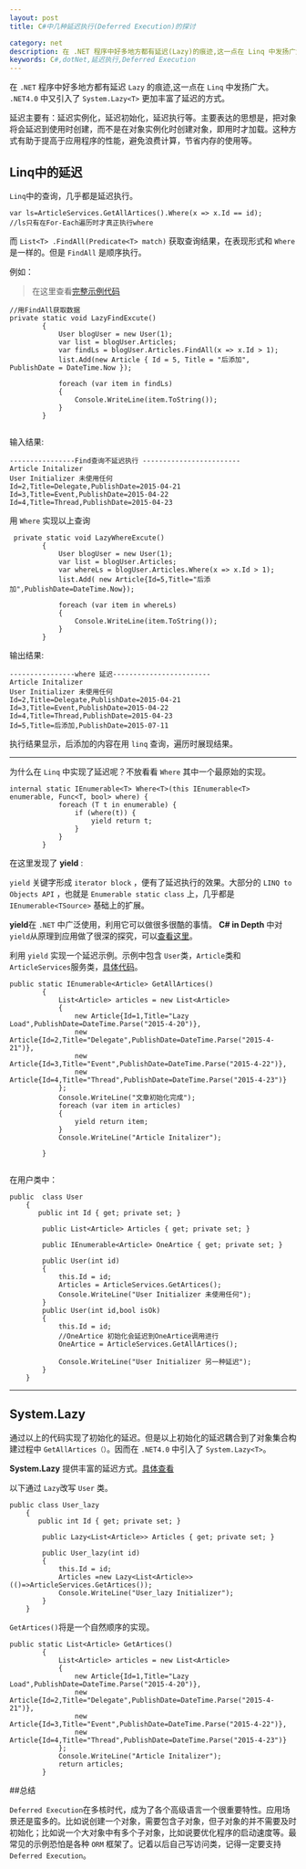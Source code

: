 ```yaml
---
layout: post
title: C#中几种延迟执行(Deferred Execution)的探讨

category: net
description: 在 .NET 程序中好多地方都有延迟(Lazy)的痕迹,这一点在 Linq 中发扬广大。在 .NET4.0 中又引入了 System.Lazy<T> 更加丰富了延迟的方式。
keywords: C#,dotNet,延迟执行,Deferred Execution
--- 
```



在 `.NET` 程序中好多地方都有延迟 `Lazy` 的痕迹,这一点在 `Linq` 中发扬广大。 `.NET4.0` 中又引入了 `System.Lazy<T>` 更加丰富了延迟的方式。

延迟主要有：延迟实例化，延迟初始化，延迟执行等。主要表达的思想是，把对象将会延迟到使用时创建，而不是在对象实例化时创建对象，即用时才加载。这种方式有助于提高于应用程序的性能，避免浪费计算，节省内存的使用等。

## Linq中的延迟

`Linq`中的查询，几乎都是延迟执行。

```
var ls=ArticleServices.GetAllArtices().Where(x => x.Id == id);
//ls只有在For-Each遍历时才真正执行where
```
而 `List<T> .FindAll(Predicate<T> match)` 获取查询结果，在表现形式和 `Where` 是一样的。但是 `FindAll` 是顺序执行。

例如：

>在这里查看[完整示例代码](https://github.com/haifengwang/LazyExplore)

```
//用FindAll获取数据
private static void LazyFindExcute()
        {
            User blogUser = new User(1);
            var list = blogUser.Articles;
            var findLs = blogUser.Articles.FindAll(x => x.Id > 1);
            list.Add(new Article { Id = 5, Title = "后添加", PublishDate = DateTime.Now });

            foreach (var item in findLs)
            {
                Console.WriteLine(item.ToString());
            }
        }
        
```
输入结果:

```
----------------Find查询不延迟执行 ------------------------
Article Initalizer
User Initializer 未使用任何
Id=2,Title=Delegate,PublishDate=2015-04-21
Id=3,Title=Event,PublishDate=2015-04-22
Id=4,Title=Thread,PublishDate=2015-04-23
```
用 `Where` 实现以上查询 

```
 private static void LazyWhereExcute() 
        {
            User blogUser = new User(1);
            var list = blogUser.Articles;
            var whereLs = blogUser.Articles.Where(x => x.Id > 1);
            list.Add( new Article{Id=5,Title="后添加",PublishDate=DateTime.Now});

            foreach (var item in whereLs)
            {
                Console.WriteLine(item.ToString());
            }
        }
```

输出结果:

```
----------------where 延迟------------------------
Article Initalizer
User Initializer 未使用任何
Id=2,Title=Delegate,PublishDate=2015-04-21
Id=3,Title=Event,PublishDate=2015-04-22
Id=4,Title=Thread,PublishDate=2015-04-23
Id=5,Title=后添加,PublishDate=2015-07-11
```
执行结果显示，后添加的内容在用 `linq` 查询，遍历时展现结果。

-----

为什么在 `Linq` 中实现了延迟呢？不放看看 `Where` 其中一个最原始的实现。

```
internal static IEnumerable<T> Where<T>(this IEnumerable<T> enumerable, Func<T, bool> where) {
            foreach (T t in enumerable) {
                if (where(t)) {
                    yield return t;
                }
            }
        }
```
在这里发现了 **yield** :

`yield` 关键字形成 `iterator block` ，便有了延迟执行的效果。大部分的 `LINQ to Objects API` ，也就是 `Enumerable static class` 上，几乎都是 `IEnumerable<TSource>` 基础上的扩展。

**yield**在 `.NET` 中广泛使用，利用它可以做很多很酷的事情。 **C# in Depth** 中对 `yield`从原理到应用做了很深的探究，可以[查看这里](http://csharpindepth.com/articles/chapter6/iteratorblockimplementation.aspx)。

利用 `yield` 实现一个延迟示例。示例中包含 `User`类，`Article`类和 `ArticleServices`服务类，[具体代码](https://github.com/haifengwang/LazyExplore)。

```
public static IEnumerable<Article> GetAllArtices() 
        {
            List<Article> articles = new List<Article>
            {
                new Article{Id=1,Title="Lazy Load",PublishDate=DateTime.Parse("2015-4-20")},
                new Article{Id=2,Title="Delegate",PublishDate=DateTime.Parse("2015-4-21")},
                new Article{Id=3,Title="Event",PublishDate=DateTime.Parse("2015-4-22")},
                new Article{Id=4,Title="Thread",PublishDate=DateTime.Parse("2015-4-23")}
            };
            Console.WriteLine("文章初始化完成");
            foreach (var item in articles)
            {
                yield return item;
            }
            Console.WriteLine("Article Initalizer");
            
        }
        
```
在用户类中：

```
public  class User
    {
       public int Id { get; private set; }

        public List<Article> Articles { get; private set; }

        public IEnumerable<Article> OneArtice { get; private set; }

        public User(int id)
        {
            this.Id = id;
            Articles = ArticleServices.GetArtices();
            Console.WriteLine("User Initializer 未使用任何");
        }
        public User(int id,bool isOk)
        {        
            this.Id = id;
            //OneArtice 初始化会延迟到OneArtice调用进行
            OneArtice = ArticleServices.GetAllArtices();
            
            Console.WriteLine("User Initializer 另一种延迟");
        }
    }

```
----
## System.Lazy<T>

通过以上的代码实现了初始化的延迟。但是以上初始化的延迟耦合到了对象集合构建过程中 `GetAllArtices（）`。因而在 `.NET4.0` 中引入了 `System.Lazy<T>`。

**System.Lazy<T>** 提供丰富的延迟方式。[具体查看](https://msdn.microsoft.com/zh-cn/library/dd642331\(v=vs.100\).aspx)

以下通过 `Lazy`改写 `User` 类。

```
public class User_lazy
    {
       public int Id { get; private set; }

        public Lazy<List<Article>> Articles { get; private set; }

        public User_lazy(int id)
        {
            this.Id = id;
            Articles =new Lazy<List<Article>>(()=>ArticleServices.GetArtices());
            Console.WriteLine("User_lazy Initializer");
        }
    }
```

`GetArtices()`将是一个自然顺序的实现。

```
public static List<Article> GetArtices()
        {
            List<Article> articles = new List<Article>
            {
                new Article{Id=1,Title="Lazy Load",PublishDate=DateTime.Parse("2015-4-20")},
                new Article{Id=2,Title="Delegate",PublishDate=DateTime.Parse("2015-4-21")},
                new Article{Id=3,Title="Event",PublishDate=DateTime.Parse("2015-4-22")},
                new Article{Id=4,Title="Thread",PublishDate=DateTime.Parse("2015-4-23")}
            };
            Console.WriteLine("Article Initalizer");
            return articles;
        }
```
##总结

`Deferred Execution`在多核时代，成为了各个高级语言一个很重要特性。应用场景还是蛮多的。比如说创建一个对象，需要包含子对象，但子对象的并不需要及时初始化；比如说一个大对象中有多个子对象，比如说要优化程序的启动速度等。最常见的示例恐怕是各种 `ORM` 框架了。记着以后自己写访问类，记得一定要支持 `Deferred Execution`。
